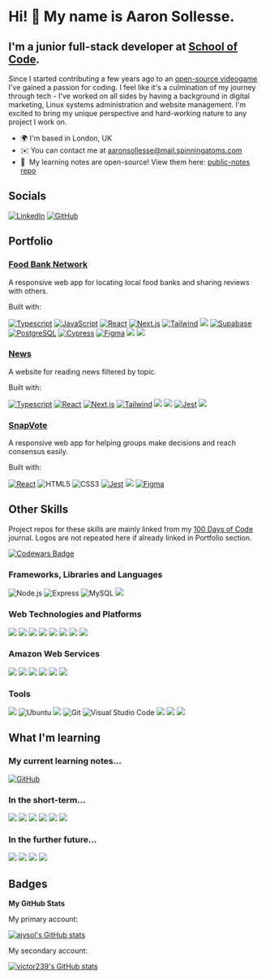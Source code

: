 Hi! 👋 My name is Aaron Sollesse.
============================

I'm a junior full-stack developer at <a href="https://www.linkedin.com/school/school-of-code/">School of Code</a>.
-------------------------------

<!-- Profile made with: https://www.profileme.dev/ -->

Since I started contributing a few years ago to an [open-source videogame](https://github.com/BeeStation/BeeStation-Hornet/pulls?q=is%3Apr+author%3Avictor239+is%3Aclosed) I've gained a passion for coding. I feel like it's a culmination of my journey through tech - I've worked on all sides by having a background in digital marketing, Linux systems administration and website management. I'm excited to bring my unique perspective and hard-working nature to any project I work on.

* 🌍  I'm based in London, UK
* ✉️  You can contact me at [aaronsollesse@mail.spinningatoms.com](mailto:aaronsollesse@mail.spinningatoms.com)
* 🧠  My learning notes are open-source! View them here: [public-notes repo](https://github.com/ajvsol/public-notes)

## Socials

<div>
  <a href="https://www.linkedin.com/in/aaron-sollesse" target="_blank" rel="noreferrer"><img src="https://img.shields.io/badge/-Linkedin-0077B5.svg?logo=linkedin&style=for-the-badge" alt="LinkedIn"></a>
  <a href="https://www.github.com/ajvsol" target="_blank" rel="noreferrer"><img src="https://img.shields.io/badge/GitHub-181717.svg?style=for-the-badge&logo=GitHub&logoColor=white" alt="GitHub"></a>
</div>

## Portfolio

### [Food Bank Network](https://github.com/ajvsol/FoodBankNetwork)
A responsive web app for locating local food banks and sharing reviews with others.

Built with:
<div>
  <a href="https://www.typescriptlang.org" target="_blank" rel="noreferrer"><img src="https://img.shields.io/badge/TypeScript-3178C6.svg?style=for-the-badge&logo=TypeScript&logoColor=white" alt="Typescript"></a>
  <a href="https://www.javascript.com/" target="_blank" rel="noreferrer"><img src="https://img.shields.io/badge/JavaScript-F7DF1E.svg?style=for-the-badge&logo=JavaScript&logoColor=black" alt="JavaScript"></a>
  <a href="https://reactjs.org/" target="_blank" rel="noreferrer"><img src="https://img.shields.io/badge/React-61DAFB.svg?style=for-the-badge&logo=React&logoColor=black" alt="React"></a>
  <a href="https://nextjs.org/" target="_blank" rel="noreferrer"><img src="https://img.shields.io/badge/Next.js-000000.svg?style=for-the-badge&logo=nextdotjs&logoColor=white" alt="Next.js"></a>
  <a href="https://tailwindcss.com/" target="_blank" rel="noreferrer"><img src="https://img.shields.io/badge/Tailwind%20CSS-06B6D4.svg?style=for-the-badge&logo=Tailwind-CSS&logoColor=white" alt="Tailwind"></a>
  <a href="https://vercel.com" target="_blank" rel="noreferrer"><img src="https://img.shields.io/badge/-Vercel-000000.svg?logo=vercel&style=for-the-badge"></a>
  <a href="https://supabase.com/" target="_blank" rel="noreferrer"><img src="https://img.shields.io/badge/Supabase-3ECF8E.svg?style=for-the-badge&logo=Supabase&logoColor=white" alt="Supabase"></a>
  <a href="https://www.postgresql.org/" target="_blank" rel="noreferrer"><img src="https://img.shields.io/badge/PostgreSQL-4169E1.svg?style=for-the-badge&logo=PostgreSQL&logoColor=white" alt="PostgreSQL"></a>
  <a href="https://www.cypress.io/" target="_blank" rel="noreferrer"><img src="https://img.shields.io/badge/Cypress-17202C.svg?style=for-the-badge&logo=Cypress&logoColor=white" alt="Cypress"></a>
  <a href="https://www.figma.com/" target="_blank" rel="noreferrer"><img src="https://img.shields.io/badge/Figma-F24E1E.svg?style=for-the-badge&logo=Figma&logoColor=white" alt="Figma"></a>
  <a href="https://www.canva.com/" target="_blank" rel="noreferrer"><img src="https://img.shields.io/badge/-Canva-000000.svg?logo=canva&style=for-the-badge"></a>
  <a href="https://www.npmjs.com/" target="_blank" rel="noreferrer"><img src="https://img.shields.io/badge/-Npm-CB3837.svg?logo=npm&style=for-the-badge"></a>
</div>

### [News](https://github.com/ajvsol/News)
A website for reading news filtered by topic.

Built with:
<div>
	<a href="https://www.typescriptlang.org" target="_blank" rel="noreferrer"><img src="https://img.shields.io/badge/TypeScript-3178C6.svg?style=for-the-badge&logo=TypeScript&logoColor=white" alt="Typescript"></a>
	<a href="https://reactjs.org/" target="_blank" rel="noreferrer"><img src="https://img.shields.io/badge/React-61DAFB.svg?style=for-the-badge&logo=React&logoColor=black" alt="React"></a>
	<a href="https://nextjs.org/" target="_blank" rel="noreferrer"><img src="https://img.shields.io/badge/Next.js-000000.svg?style=for-the-badge&logo=nextdotjs&logoColor=white" alt="Next.js"></a>
	<a href="https://tailwindcss.com/" target="_blank" rel="noreferrer"><img src="https://img.shields.io/badge/Tailwind%20CSS-06B6D4.svg?style=for-the-badge&logo=Tailwind-CSS&logoColor=white" alt="Tailwind"></a>
  <a href="https://vercel.com" target="_blank" rel="noreferrer"><img src="https://img.shields.io/badge/-Vercel-000000.svg?logo=vercel&style=for-the-badge"></a>
	<a href="https://testing-library.com/" target="_blank" rel="noreferrer"><img src="https://img.shields.io/badge/-Testing%20Library-ffffff.svg?logo=testinglibrary&style=for-the-badge"></a>
	<a href="https://jestjs.io/" target="_blank" rel="noreferrer"><img src="https://img.shields.io/badge/Jest-C21325.svg?style=for-the-badge&logo=Jest&logoColor=white" alt="Jest"></a>
	<a href="https://github.com" target="_blank" rel="noreferrer"><img src="https://img.shields.io/badge/GitHub%20Actions-ffffff.svg?style=for-the-badge&logo=github&logoColor=black"></a>
</div>

### [SnapVote](https://github.com/ajvsol/SnapVote)
A responsive web app for helping groups make decisions and reach consensus easily. 

Built with:
<div>
  <a href="https://reactjs.org/" target="_blank" rel="noreferrer"><img src="https://img.shields.io/badge/React-61DAFB.svg?style=for-the-badge&logo=React&logoColor=black" alt="React"></a>
  <img src="https://img.shields.io/badge/HTML5-E34F26.svg?style=for-the-badge&logo=HTML5&logoColor=white" alt="HTML5">
  <img src="https://img.shields.io/badge/CSS3-1572B6.svg?style=for-the-badge&logo=CSS3&logoColor=white" alt="CSS3">
  <a href="https://jestjs.io/" target="_blank" rel="noreferrer"><img src="https://img.shields.io/badge/Jest-C21325.svg?style=for-the-badge&logo=Jest&logoColor=white" alt="Jest"></a>
  <a href="https://testing-library.com/" target="_blank" rel="noreferrer"><img src="https://img.shields.io/badge/-Testing%20Library-ffffff.svg?logo=testinglibrary&style=for-the-badge"></a>
  <a href="https://www.figma.com/" target="_blank" rel="noreferrer"><img src="https://img.shields.io/badge/Figma-F24E1E.svg?style=for-the-badge&logo=Figma&logoColor=white" alt="Figma"></a>
</div>

## Other Skills
Project repos for these skills are mainly linked from my [100 Days of Code](https://github.com/ajvsol/100-days-of-code) journal. Logos are not repeated here if already linked in Portfolio section. 

<a href="https://www.codewars.com/users/aaronjvsol"><img src="https://www.codewars.com/users/aaronjvsol/badges/large?theme=dark" alt="Codewars Badge"/></a>

### Frameworks, Libraries and Languages
<div>
  <img src="https://img.shields.io/badge/Node.js-339933.svg?style=for-the-badge&logo=nodedotjs&logoColor=white" alt="Node.js">
  <img src="https://img.shields.io/badge/Express-000000.svg?style=for-the-badge&logo=Express&logoColor=white" alt="Express">
  <img src="https://img.shields.io/badge/MySQL-4479A1.svg?style=for-the-badge&logo=MySQL&logoColor=white" alt="MySQL">
  <img src="https://img.shields.io/badge/-Lets%20encrypt-003A70.svg?logo=letsencrypt&style=for-the-badge">
</div>

### Web Technologies and Platforms
<div>
  <img src="https://img.shields.io/badge/-Docker-004d80.svg?logo=docker&style=for-the-badge">
  <img src="https://img.shields.io/badge/-Amazon%20Web%20Services-232F3E.svg?logo=amazonaws&style=for-the-badge">
  <img src="https://img.shields.io/badge/-Digitalocean-000000.svg?logo=digitalocean&style=for-the-badge">
  <img src="https://img.shields.io/badge/-Heroku-430098.svg?logo=heroku&style=for-the-badge">
  <img src="https://img.shields.io/badge/-Netlify-FFFFFF.svg?logo=netlify&style=for-the-badge">
  <img src="https://img.shields.io/badge/-Wordpress-21759B.svg?logo=wordpress&style=for-the-badge">
  <img src="https://img.shields.io/badge/-Magento-d1d1e0.svg?logo=magento&style=for-the-badge">
  <img src="https://img.shields.io/badge/-Json-000000.svg?logo=json&style=for-the-badge">
</div>

### Amazon Web Services
<div>
  <img src="https://img.shields.io/badge/-S3-232F3E.svg?logo=amazons3&style=for-the-badge">
  <img src="https://img.shields.io/badge/-EC2-C21325.svg?logo=amazonec2&style=for-the-badge">
  <img src="https://img.shields.io/badge/-RDS-000000.svg?logo=amazonrds&style=for-the-badge">
  <img src="https://img.shields.io/badge/-CloudWatch-d1d1e0.svg?logo=amazoncloudwatch&style=for-the-badge">
  <img src="https://img.shields.io/badge/-VPC-269539.svg?style=for-the-badge">
  <img src="https://img.shields.io/badge/-Route%2053-3178C6.svg?style=for-the-badge">
</div>

### Tools
<div>
  <img src="https://img.shields.io/badge/-Linux-000000.svg?logo=linux&style=for-the-badge">
  <img src="https://img.shields.io/badge/Ubuntu-FFFFFF.svg?style=for-the-badge&logo=Ubuntu&logoColor=E95420" alt="Ubuntu">
  <img src="https://img.shields.io/badge/-NixOS-000000.svg?logo=nixos&style=for-the-badge">
  <img src="https://img.shields.io/badge/Git-F05032.svg?style=for-the-badge&logo=Git&logoColor=white" alt="Git">
  <img src="https://img.shields.io/badge/Visual%20Studio%20Code-007ACC.svg?style=for-the-badge&logo=visualstudiocode&logoColor=white" alt="Visual Studio Code">
  <img src="https://img.shields.io/badge/-Postman-FFFFFF.svg?logo=postman&style=for-the-badge">
  <img src="https://img.shields.io/badge/-Prettier-000000.svg?logo=prettier&style=for-the-badge">
  <img src="https://img.shields.io/badge/-Eslint-4B32C3.svg?logo=eslint&style=for-the-badge">
</div>

## What I'm learning
### My current learning notes...
<a href="https://github.com/ajvsol/public-notes" target="_blank" rel="noreferrer"><img src="https://img.shields.io/badge/GitHub-181717.svg?style=for-the-badge&logo=GitHub&logoColor=white" alt="GitHub"></a>

### In the short-term...
<div align="left">
  <img src="https://img.shields.io/badge/-Graphql-E10098.svg?logo=graphql&style=for-the-badge">
  <img src="https://img.shields.io/badge/-tRPC-17202C.svg?logo=trpc&style=for-the-badge">
  <img src="https://img.shields.io/badge/-Mongodb-003300.svg?logo=mongodb&style=for-the-badge">
  <img src="https://img.shields.io/badge/-Prisma-000000.svg?logo=prisma&style=for-the-badge">
  <img src="https://img.shields.io/badge/-Web%20components-ffffff.svg?logo=webcomponents.org&style=for-the-badge">
  <img src="https://img.shields.io/badge/-Firebase-000000.svg?logo=firebase&style=for-the-badge">
</div>

### In the further future...
<div align="left">
  <img src="https://img.shields.io/badge/-Flutter-02569B.svg?logo=flutter&style=for-the-badge">
  <img src="https://img.shields.io/badge/-Rust-000000.svg?logo=rust&style=for-the-badge">
  <img src="https://img.shields.io/badge/-Python-FFFFFF.svg?logo=python&style=for-the-badge">
  <img src="https://img.shields.io/badge/-Clojure-000000.svg?logo=clojure&style=for-the-badge">
</div>


## Badges

<b>My GitHub Stats</b>

My primary account: 

<a href="http://www.github.com/ajvsol"><img src="https://github-readme-stats.vercel.app/api?username=ajvsol&show_icons=true&hide=issues,&count_private=true&title_color=facc15&text_color=ffffff&icon_color=0891b2&bg_color=1c1917&hide_border=true&show_icons=true" alt="ajvsol's GitHub stats" /></a>

My secondary account:

<a href="http://www.github.com/victor239"><img src="https://github-readme-stats.vercel.app/api?username=victor239&show_icons=true&hide=issues,&count_private=true&title_color=facc15&text_color=ffffff&icon_color=0891b2&bg_color=1c1917&hide_border=true&show_icons=true" alt="victor239's GitHub stats" /></a>

<!--
**ajvsol/ajvsol** is a ✨ _special_ ✨ repository because its `README.md` (this file) appears on your GitHub profile.

Here are some ideas to get you started:

- 🔭 I’m currently working on ...
- 🌱 I’m currently learning ...
- 👯 I’m looking to collaborate on ...
- 🤔 I’m looking for help with ...
- 💬 Ask me about ...
- 📫 How to reach me: ...
- 😄 Pronouns: ...
- ⚡ Fun fact: ...
-->
